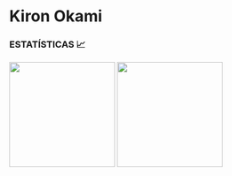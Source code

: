 # Kiron Okami
 
<h3>ESTATÍSTICAS 📈</h3>
    <img align="center" height="190em" src="https://github-readme-stats.vercel.app/api?username=Kiron-Okami&show_icons=true&theme=react&include_all_commits=true&count_private=false"/> 
    <img align="center" height="190em" src="https://github-readme-stats.vercel.app/api/top-langs/?username=Kiron-Okami&layout=compact&langs_count=7&theme=react"/>
